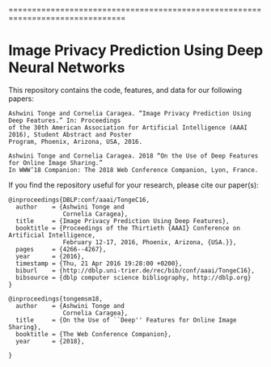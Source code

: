 ===============================================================================

# Image Privacy Prediction Using Deep Neural Networks

This repository contains the code, features, and data for our following papers:

    Ashwini Tonge and Cornelia Caragea. “Image Privacy Prediction Using Deep Features.” In: Proceedings
    of the 30th American Association for Artificial Intelligence (AAAI 2016), Student Abstract and Poster
    Program, Phoenix, Arizona, USA, 2016.

    Ashwini Tonge and Cornelia Caragea. 2018 “On the Use of Deep Features for Online Image Sharing.”
    In WWW’18 Companion: The 2018 Web Conference Companion, Lyon, France.

If you find the repository useful for your research, please cite our paper(s):

    @inproceedings{DBLP:conf/aaai/TongeC16,
      author    = {Ashwini Tonge and
                   Cornelia Caragea},
      title     = {Image Privacy Prediction Using Deep Features},
      booktitle = {Proceedings of the Thirtieth {AAAI} Conference on Artificial Intelligence,
                   February 12-17, 2016, Phoenix, Arizona, {USA.}},
      pages     = {4266--4267},
      year      = {2016},
      timestamp = {Thu, 21 Apr 2016 19:28:00 +0200},
      biburl    = {http://dblp.uni-trier.de/rec/bib/conf/aaai/TongeC16},
      bibsource = {dblp computer science bibliography, http://dblp.org}
    }
  
    @inproceedings{tongemsm18,
      author    = {Ashwini Tonge and
                   Cornelia Caragea},
      title     = {On the Use of ``Deep'' Features for Online Image Sharing},
      booktitle = {The Web Conference Companion},
      year      = {2018},

    }

